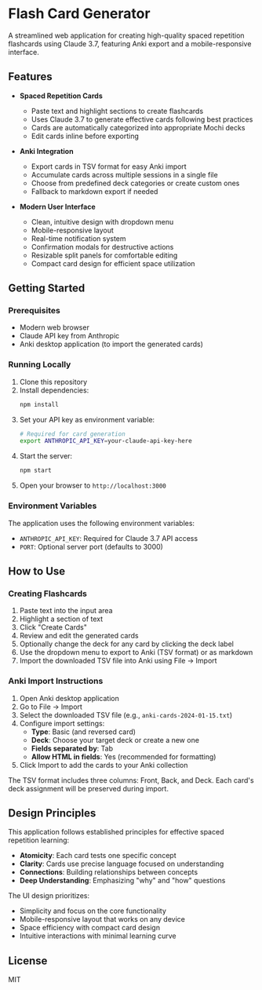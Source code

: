 # Flash Card Generator

A streamlined web application for creating high-quality spaced repetition flashcards using Claude 3.7, featuring Anki export and a mobile-responsive interface.

## Features

- **Spaced Repetition Cards**
  - Paste text and highlight sections to create flashcards
  - Uses Claude 3.7 to generate effective cards following best practices
  - Cards are automatically categorized into appropriate Mochi decks
  - Edit cards inline before exporting

- **Anki Integration**
  - Export cards in TSV format for easy Anki import
  - Accumulate cards across multiple sessions in a single file
  - Choose from predefined deck categories or create custom ones
  - Fallback to markdown export if needed

- **Modern User Interface**
  - Clean, intuitive design with dropdown menu
  - Mobile-responsive layout
  - Real-time notification system
  - Confirmation modals for destructive actions
  - Resizable split panels for comfortable editing
  - Compact card design for efficient space utilization

## Getting Started

### Prerequisites

- Modern web browser
- Claude API key from Anthropic
- Anki desktop application (to import the generated cards)

### Running Locally

1. Clone this repository
2. Install dependencies:
   ```bash
   npm install
   ```
3. Set your API key as environment variable:
   ```bash
   # Required for card generation
   export ANTHROPIC_API_KEY=your-claude-api-key-here
   ```
4. Start the server:
   ```bash
   npm start
   ```
5. Open your browser to `http://localhost:3000`

### Environment Variables

The application uses the following environment variables:

- `ANTHROPIC_API_KEY`: Required for Claude 3.7 API access
- `PORT`: Optional server port (defaults to 3000)

## How to Use

### Creating Flashcards

1. Paste text into the input area
2. Highlight a section of text
3. Click "Create Cards"
4. Review and edit the generated cards
5. Optionally change the deck for any card by clicking the deck label
6. Use the dropdown menu to export to Anki (TSV format) or as markdown
7. Import the downloaded TSV file into Anki using File → Import

### Anki Import Instructions

1. Open Anki desktop application
2. Go to File → Import
3. Select the downloaded TSV file (e.g., `anki-cards-2024-01-15.txt`)
4. Configure import settings:
   - **Type**: Basic (and reversed card)
   - **Deck**: Choose your target deck or create a new one
   - **Fields separated by**: Tab
   - **Allow HTML in fields**: Yes (recommended for formatting)
5. Click Import to add the cards to your Anki collection

The TSV format includes three columns: Front, Back, and Deck. Each card's deck assignment will be preserved during import.

## Design Principles

This application follows established principles for effective spaced repetition learning:

- **Atomicity**: Each card tests one specific concept
- **Clarity**: Cards use precise language focused on understanding
- **Connections**: Building relationships between concepts
- **Deep Understanding**: Emphasizing "why" and "how" questions

The UI design prioritizes:

- Simplicity and focus on the core functionality
- Mobile-responsive layout that works on any device
- Space efficiency with compact card design
- Intuitive interactions with minimal learning curve

## License

MIT